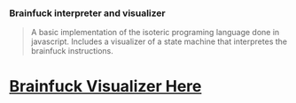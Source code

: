 ### Brainfuck interpreter and visualizer

> A basic implementation of the isoteric programing language done in javascript. Includes a visualizer of a state machine that interpretes the brainfuck instructions.

# [Brainfuck Visualizer Here](https://eugenioenko.github.io/brainfuck-visualizer/html/index.html)
